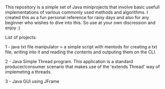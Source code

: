 This repository is a simple set of Java miniprojects that involve basic usefull implementations of various commonly used methods and algorithms. I created this as a fun personal reference for rainy days and also for any beginner who wishes to dive into this. So use at your own discression and enjoy :)

List of projects:

1 - java txt file manipulator = a simple script with mentods for creating a txt file, writing into it and reading the contents and outputing them on the CLI.

2 - Java Simple Thread program. This application is a standard producer/consumer scenario that makes use of the 'extends Thread' way of implemeting a threads.

3 - Java GUI using JFrame

